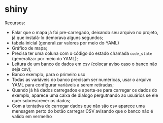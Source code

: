 
# shiny

Recursos:

- Falar que o mapa já foi pre-carregado, deixando seu arquivo no
  projeto, já que instalá-lo demorava alguns segundos;
- tabela inicial (generalizar valores por meio do YAML)
- Gráfico de mapa;
- Precisa ter uma coluna com o código do estado chamada `code_state`
  (generalizar por meio do YAML);
- Leitura de um banco de dados em csv (colocar aviso caso o banco não
  seja csv);
- Banco exemplo, para o primeiro uso
- Todas as variáveis do banco precisam ser numéricas, usar o arquivo
  YAML para configurar variáveis a serem retiradas;
- Quando já há dados carregados e aperta-se para carregar os dados do
  exemplo, aparece uma caixa de dialogo pergutnando ao usuários se ele
  quer sobrescrever os dados;
- Com a tentativa de carregar dados que não são csv aparece uma mensagem
  perto do botão carregar CSV avisando que o banco não é valido em
  vermelho
